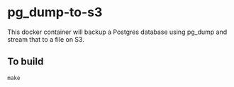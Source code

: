 # pg_dump-to-s3

This docker container will backup a Postgres database using pg_dump and stream that to a file on S3.

## To build

    make
